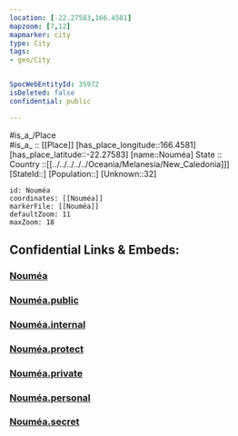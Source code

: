 ```yaml
---
location: [-22.27583,166.4581] 
mapzoom: [7,12] 
mapmarker: city 
type: City
tags:
- geo/City


SpocWebEntityId: 35972
isDeleted: false
confidential: public

---
```

#is_a_/Place  
#is_a_ :: [[Place]] 
[has_place_longitude::166.4581] 
[has_place_latitude::-22.27583] 
[name::Nouméa] 
State ::  
Country ::[[../../../../../Oceania/Melanesia/New_Caledonia]]]  
[StateId::] 
[Population::] 
[Unknown::32] 


```leaflet
id: Nouméa
coordinates: [[Nouméa]] 
markerFile: [[Nouméa]] 
defaultZoom: 11 
maxZoom: 18
```


## Confidential Links & Embeds: 

### [Nouméa](/_Standards/Earth/Continent/Australasia/New_Caledonia/Provinces~New_Caledonia/Sud/City/Nouméa.md) 

### [Nouméa.public](/_public/Earth/Continent/Australasia/New_Caledonia/Provinces~New_Caledonia/Sud/City/Nouméa.public.md) 

### [Nouméa.internal](/_internal/Earth/Continent/Australasia/New_Caledonia/Provinces~New_Caledonia/Sud/City/Nouméa.internal.md) 

### [Nouméa.protect](/_protect/Earth/Continent/Australasia/New_Caledonia/Provinces~New_Caledonia/Sud/City/Nouméa.protect.md) 

### [Nouméa.private](/_private/Earth/Continent/Australasia/New_Caledonia/Provinces~New_Caledonia/Sud/City/Nouméa.private.md) 

### [Nouméa.personal](/_personal/Earth/Continent/Australasia/New_Caledonia/Provinces~New_Caledonia/Sud/City/Nouméa.personal.md) 

### [Nouméa.secret](/_secret/Earth/Continent/Australasia/New_Caledonia/Provinces~New_Caledonia/Sud/City/Nouméa.secret.md)

